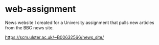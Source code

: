# web-assignment

News website I created for a University assignment that pulls new articles from the BBC news site.

https://scm.ulster.ac.uk/~B00632566/news_site/
